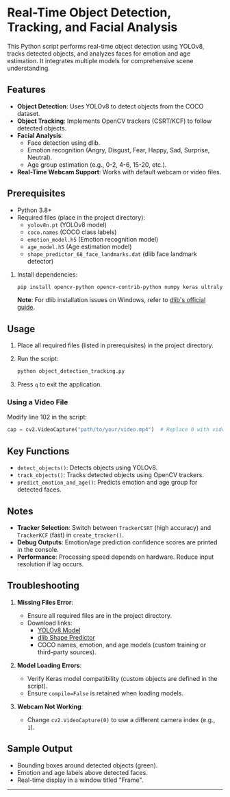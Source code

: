 # Real-Time Object Detection, Tracking, and Facial Analysis

This Python script performs real-time object detection using YOLOv8, tracks detected objects, and analyzes faces for emotion and age estimation. It integrates multiple models for comprehensive scene understanding.

## Features

- **Object Detection**: Uses YOLOv8 to detect objects from the COCO dataset.
- **Object Tracking**: Implements OpenCV trackers (CSRT/KCF) to follow detected objects.
- **Facial Analysis**:
  - Face detection using dlib.
  - Emotion recognition (Angry, Disgust, Fear, Happy, Sad, Surprise, Neutral).
  - Age group estimation (e.g., 0-2, 4-6, 15-20, etc.).
- **Real-Time Webcam Support**: Works with default webcam or video files.

## Prerequisites

- Python 3.8+
- Required files (place in the project directory):
  - `yolov8n.pt` (YOLOv8 model)
  - `coco.names` (COCO class labels)
  - `emotion_model.h5` (Emotion recognition model)
  - `age_model.h5` (Age estimation model)
  - `shape_predictor_68_face_landmarks.dat` (dlib face landmark detector)



1. Install dependencies:
   ```bash
   pip install opencv-python opencv-contrib-python numpy keras ultralytics dlib
   ```

   **Note**: For dlib installation issues on Windows, refer to [dlib's official guide](http://dlib.net/compile.html).

## Usage

1. Place all required files (listed in prerequisites) in the project directory.

2. Run the script:
   ```bash
   python object_detection_tracking.py
   ```

3. Press `q` to exit the application.

### Using a Video File
Modify line 102 in the script:
```python
cap = cv2.VideoCapture("path/to/your/video.mp4")  # Replace 0 with video path
```

## Key Functions

- `detect_objects()`: Detects objects using YOLOv8.
- `track_objects()`: Tracks detected objects using OpenCV trackers.
- `predict_emotion_and_age()`: Predicts emotion and age group for detected faces.

## Notes

- **Tracker Selection**: Switch between `TrackerCSRT` (high accuracy) and `TrackerKCF` (fast) in `create_tracker()`.
- **Debug Outputs**: Emotion/age prediction confidence scores are printed in the console.
- **Performance**: Processing speed depends on hardware. Reduce input resolution if lag occurs.

## Troubleshooting

1. **Missing Files Error**:
   - Ensure all required files are in the project directory.
   - Download links:
     - [YOLOv8 Model](https://github.com/ultralytics/ultralytics)
     - [dlib Shape Predictor](http://dlib.net/files/shape_predictor_68_face_landmarks.dat.bz2)
     - COCO names, emotion, and age models (custom training or third-party sources).

2. **Model Loading Errors**:
   - Verify Keras model compatibility (custom objects are defined in the script).
   - Ensure `compile=False` is retained when loading models.

3. **Webcam Not Working**:
   - Change `cv2.VideoCapture(0)` to use a different camera index (e.g., `1`).

## Sample Output
- Bounding boxes around detected objects (green).
- Emotion and age labels above detected faces.
- Real-time display in a window titled "Frame".

---
